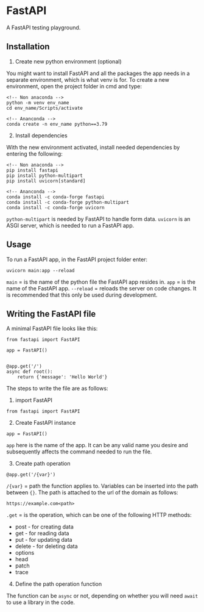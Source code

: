 # FastAPI

A FastAPI testing playground.

## Installation

1. Create new python environment (optional)

You might want to install FastAPI and all the packages the app needs in a separate environment, which is what venv is for. To create a new environment,
open the project folder in cmd and type:

```
<!-- Non anaconda -->
python -m venv env_name
cd env_name/Scripts/activate

<!-- Ananconda -->
conda create -n env_name python==3.79
```

2. Install dependencies

With the new environment activated, install needed dependencies by entering the following:

```
<!-- Non anaconda -->
pip install fastapi
pip install python-multipart
pip install uvicorn[standard]

<!-- Ananconda -->
conda install -c conda-forge fastapi
conda install -c conda-forge python-multipart
conda install -c conda-forge uvicorn
```

`python-multipart` is needed by FastAPI to handle form data.
`uvicorn` is an ASGI server, which is needed to run a FastAPI app.

## Usage

To run a FastAPI app, in the FastAPI project folder enter:

```
uvicorn main:app --reload
```

`main` = is the name of the python file the FastAPI app resides in.
`app` = is the name of the FastAPI app.
`--reload` = reloads the server on code changes. It is recommended that this only be used during development.

## Writing the FastAPI file

A minimal FastAPI file looks like this:

```
from fastapi import FastAPI

app = FastAPI()


@app.get('/')
async def root():
    return {'message': 'Hello World'}
```

The steps to write the file are as follows:

1. import FastAPI

```
from fastapi import FastAPI
```

2. Create FastAPI instance

```
app = FastAPI()
```

`app` here is the name of the app. It can be any valid name you desire and subsequently affects the command needed to run the file.

3. Create path operation

```
@app.get('/{var}')
```

`/{var}` = path the function applies to. Variables can be inserted into the path between `{}`. The path is attached to the url of the domain as follows:

```
https://example.com<path>
```

`.get` = is the operation, which can be one of the following HTTP methods:

* post - for creating data
* get - for reading data
* put - for updating data
* delete - for deleting data
* options
* head
* patch
* trace

4. Define the path operation function

The function can be `async` or not, depending on whether you will need `await` to use a library in the code.

###
